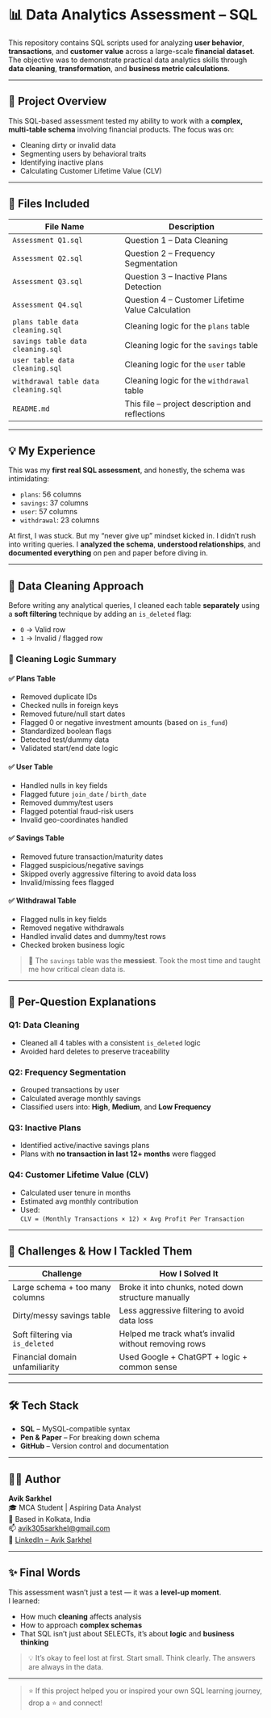 # 📊 Data Analytics Assessment – SQL

This repository contains SQL scripts used for analyzing **user behavior**, **transactions**, and **customer value** across a large-scale **financial dataset**. The objective was to demonstrate practical data analytics skills through **data cleaning**, **transformation**, and **business metric calculations**.

---

## 🧠 Project Overview

This SQL-based assessment tested my ability to work with a **complex, multi-table schema** involving financial products. The focus was on:

- Cleaning dirty or invalid data  
- Segmenting users by behavioral traits  
- Identifying inactive plans  
- Calculating Customer Lifetime Value (CLV)

---

## 📁 Files Included

| File Name                         | Description                                         |
|----------------------------------|-----------------------------------------------------|
| `Assessment Q1.sql`              | Question 1 – Data Cleaning                         |
| `Assessment Q2.sql`              | Question 2 – Frequency Segmentation                |
| `Assessment Q3.sql`              | Question 3 – Inactive Plans Detection              |
| `Assessment Q4.sql`              | Question 4 – Customer Lifetime Value Calculation   |
| `plans table data cleaning.sql`  | Cleaning logic for the `plans` table               |
| `savings table data cleaning.sql`| Cleaning logic for the `savings` table             |
| `user table data cleaning.sql`   | Cleaning logic for the `user` table                |
| `withdrawal table data cleaning.sql`| Cleaning logic for the `withdrawal` table       |
| `README.md`                      | This file – project description and reflections    |

---

## 💡 My Experience

This was my **first real SQL assessment**, and honestly, the schema was intimidating:

- `plans`: 56 columns  
- `savings`: 37 columns  
- `user`: 57 columns  
- `withdrawal`: 23 columns  

At first, I was stuck. But my “never give up” mindset kicked in. I didn’t rush into writing queries. I **analyzed the schema**, **understood relationships**, and **documented everything** on pen and paper before diving in.

---

## 🧹 Data Cleaning Approach

Before writing any analytical queries, I cleaned each table **separately** using a **soft filtering** technique by adding an `is_deleted` flag:

- `0` → Valid row  
- `1` → Invalid / flagged row  

### 🧼 Cleaning Logic Summary

#### ✅ Plans Table
- Removed duplicate IDs  
- Checked nulls in foreign keys  
- Removed future/null start dates  
- Flagged 0 or negative investment amounts (based on `is_fund`)  
- Standardized boolean flags  
- Detected test/dummy data  
- Validated start/end date logic  

#### ✅ User Table
- Handled nulls in key fields  
- Flagged future `join_date` / `birth_date`  
- Removed dummy/test users  
- Flagged potential fraud-risk users  
- Invalid geo-coordinates handled  

#### ✅ Savings Table
- Removed future transaction/maturity dates  
- Flagged suspicious/negative savings  
- Skipped overly aggressive filtering to avoid data loss  
- Invalid/missing fees flagged  

#### ✅ Withdrawal Table
- Flagged nulls in key fields  
- Removed negative withdrawals  
- Handled invalid dates and dummy/test rows  
- Checked broken business logic  

> 🧠 The `savings` table was the **messiest**. Took the most time and taught me how critical clean data is.

---

## 📝 Per-Question Explanations

### Q1: Data Cleaning
- Cleaned all 4 tables with a consistent `is_deleted` logic  
- Avoided hard deletes to preserve traceability

### Q2: Frequency Segmentation
- Grouped transactions by user  
- Calculated average monthly savings  
- Classified users into: **High**, **Medium**, and **Low Frequency**

### Q3: Inactive Plans
- Identified active/inactive savings plans  
- Plans with **no transaction in last 12+ months** were flagged

### Q4: Customer Lifetime Value (CLV)
- Calculated user tenure in months  
- Estimated avg monthly contribution  
- Used:  
  `CLV = (Monthly Transactions × 12) × Avg Profit Per Transaction`

---

## 🚧 Challenges & How I Tackled Them

| Challenge                         | How I Solved It                                        |
|----------------------------------|--------------------------------------------------------|
| Large schema + too many columns | Broke it into chunks, noted down structure manually   |
| Dirty/messy savings table        | Less aggressive filtering to avoid data loss          |
| Soft filtering via `is_deleted` | Helped me track what’s invalid without removing rows  |
| Financial domain unfamiliarity   | Used Google + ChatGPT + logic + common sense          |

---

## 🛠️ Tech Stack

- **SQL** – MySQL-compatible syntax  
- **Pen & Paper** – For breaking down schema  
- **GitHub** – Version control and documentation

---

## 👨‍💻 Author

**Avik Sarkhel**  
🎓 MCA Student | Aspiring Data Analyst  
📍 Based in Kolkata, India  
📫 [avik305sarkhel@gmail.com](mailto:avik305sarkhel@gmail.com)  
🔗 [LinkedIn – Avik Sarkhel](https://www.linkedin.com/in/avik-sarkhel)

---

## ✨ Final Words

This assessment wasn’t just a test — it was a **level-up moment**.  
I learned:

- How much **cleaning** affects analysis  
- How to approach **complex schemas**  
- That SQL isn’t just about SELECTs, it’s about **logic** and **business thinking**

> 💡 It’s okay to feel lost at first. Start small. Think clearly. The answers are always in the data.

---

> ⭐ If this project helped you or inspired your own SQL learning journey, drop a ⭐ and connect!
